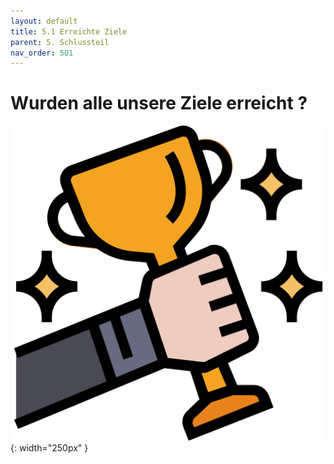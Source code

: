 ```yaml
---
layout: default
title: 5.1 Erreichte Ziele
parent: 5. Schlussteil
nav_order: 501
---
```



# Wurden alle unsere Ziele erreicht ?

![Funktionalität](../ressources/icons/success.png){: width="250px" }